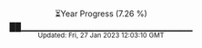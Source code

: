 <p align="center">
⏳Year Progress (7.26 %) <br>
██▁▁▁▁▁▁▁▁▁▁▁▁▁▁▁▁▁▁▁▁▁▁▁▁▁▁▁▁ <br>
<sub>Updated: Fri, 27 Jan 2023 12:03:10 GMT</sub>
</p>

